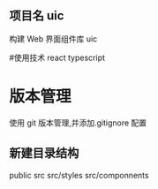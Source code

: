 ## 项目名 uic

构建 Web 界面组件库
uic

#使用技术
react typescript

# 版本管理

使用 git 版本管理,并添加.gitignore 配置

## 新建目录结构

public src src/styles src/componnents
